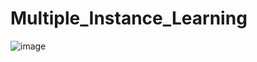 # Multiple_Instance_Learning
![image](https://github.com/Coding-Child/Multiple_Instance_Learning/assets/115800583/94bd517a-8672-4ac5-b8d0-990688cdb755)
